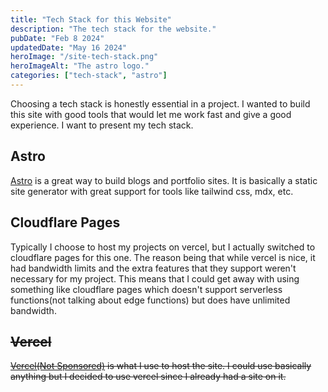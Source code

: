 ```yaml
---
title: "Tech Stack for this Website"
description: "The tech stack for the website."
pubDate: "Feb 8 2024"
updatedDate: "May 16 2024"
heroImage: "/site-tech-stack.png"
heroImageAlt: "The astro logo."
categories: ["tech-stack", "astro"]
---
```


Choosing a tech stack is honestly essential in a project. I wanted to build this site with good tools that would let me work fast and give a good experience. I want to present my tech stack.

## Astro

[Astro](https://astro.build/) is a great way to build blogs and portfolio sites. It is basically a static site generator with great support for tools like tailwind css, mdx, etc.

## Cloudflare Pages

Typically I choose to host my projects on vercel, but I actually switched to cloudflare pages for this one. The reason being that while vercel is nice, it had bandwidth limits and the extra features that they support weren't necessary for my project. This means that I could get away with using something like cloudflare pages which doesn't support serverless functions(not talking about edge functions) but does have unlimited bandwidth.

## ~~Vercel~~

~~[Vercel(Not Sponsored)](https://vercel.com) is what I use to host the site. I could use basically anything but I decided to use vercel since I already had a site on it.~~
